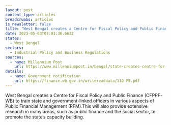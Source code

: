 ```yaml
---
layout: post
content_type: articles
breadcrumbs: articles
is_newsletter: false
title: "West Bengal creates a Centre for Fiscal Policy and Public Finance (CFPPF-WB) "
date: 2023-05-03T07:03:36.663Z
states:
  - West Bengal
sectors:
  - Industrial Policy and Business Regulations
sources:
  - name: Millennium Post
    url: https://www.millenniumpost.in/bengal/state-creates-centre-for-fiscal-policy-and-public-finance-516755
details:
  - name: Government notification
    url: https://finance.wb.gov.in/writereaddata/110-FB.pdf
---
```

West Bengal creates a Centre for Fiscal Policy and Public Finance (CFPPF-WB) to train state and government-linked officers in various aspects of Public Financial Management (PFM).This will also provide extensive research in many areas, such as public finance and the social sector, to promote the state’s capacity building.

